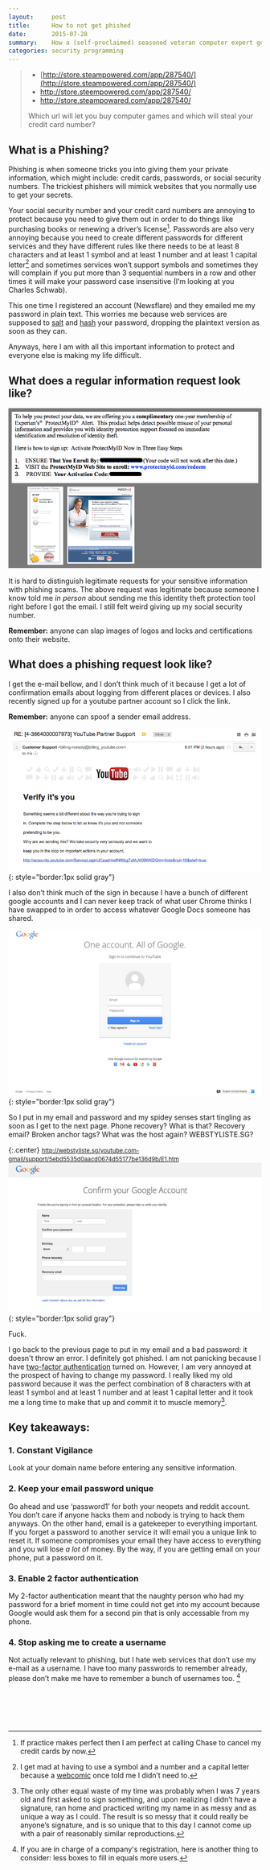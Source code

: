 ```yaml
---
layout:     post
title:      How to not get phished
date:       2015-07-28
summary:    How a (self-proclaimed) seasoned veteran computer expert got phished.
categories: security programming
---
```


>* [http://store.steampowered.com/app/287540/](http://store.steampowered.com/app/287540/)
>* <span class="blue">http://store.steempowered.com/app/287540/</span>
>* <span class="blue">http://store.steampowared.com/app/287540/</span>
>
>Which url will let you buy computer games and which will steal your credit card number?

## What is a Phishing?
Phishing is when someone tricks you into giving them your private information, which might include: credit cards, passwords, or social security numbers. The trickiest phishers will mimick websites that you normally use to get your secrets.

Your social security number and your credit card numbers are annoying to protect because you need to give them out in order to do things like purchasing books or renewing a driver’s license[^credit].
Passwords are also very annoying because you need to create different passwords for different services and they have different rules like there needs to be at least 8 characters and at least 1 symbol and at least 1 number and at least 1 capital letter[^webcomic] and sometimes services won’t support symbols and sometimes they will complain if you put more than 3 sequential numbers in a row and other times it will make your password case insensitive (I’m looking at you Charles Schwab).

This one time I registered an account (Newsflare) and they emailed me my password in plain text. This worries me because web services are supposed to [salt](https://en.wikipedia.org/wiki/Salt_(cryptography)) and [hash](https://en.wikipedia.org/wiki/Hash_function) your password, dropping the plaintext version as soon as they can.

Anyways, here I am with all this important information to protect and everyone else is making my life difficult.



## What does a regular information request look like?

![Protectmyid information request](/images/2015-07-28-how-to-not-get-phished/identity-theft-protection.png)

It is hard to distinguish legitimate requests for your sensitive information with phishing scams. The above request was legitimate because someone I know told me *in person* about sending me this identity theft protection tool right before I got the email. I still felt weird giving up my social security number.

__Remember:__ anyone can slap images of logos and locks and certifications onto their website.


## What does a phishing request look like?

I get the e-mail bellow, and I don’t think much of it because I get a lot of confirmation emails about logging from different places or devices. I also recently signed up for a youtube partner account so I click the link.

__Remember:__ anyone can spoof a sender email address.

![Phising email](/images/2015-07-28-how-to-not-get-phished/phish-1.png){: style="border:1px solid gray"}

I also don’t think much of the sign in because I have a bunch of different google accounts and I can never keep track of what user Chrome thinks I have swapped to in order to access whatever Google Docs someone has shared.


![Phising site page 1](/images/2015-07-28-how-to-not-get-phished/phish-2.png){: style="border:1px solid gray"}

So I put in my email and password and my spidey senses start tingling as soon as I get to the next page. Phone recovery? What is that? Recovery email? Broken anchor tags? What was the host again? WEBSTYLISTE.SG?


{:.center}
<small>http://webstyliste.sg/youtube.com-gmail/support/5ebd5535d0aacd0674d55177be136d9b/E1.htm</small>
![Phising site page 2](/images/2015-07-28-how-to-not-get-phished/phish-3.png){: style="border:1px solid gray"}


<span class="red">Fuck.</span>

I go back to the previous page to put in my email and a bad password: it doesn't throw an error. I definitely got phished. I am not panicking because I have [two-factor authentication](https://en.wikipedia.org/wiki/Two-factor_authentication) turned on. However, I am very annoyed at the prospect of having to change my password. I really liked my old password because it was the perfect combination of 8 characters with at least 1 symbol and at least 1 number and at least 1 capital letter and it took me a long time to make that up and commit it to muscle memory[^makeup].



## Key takeaways:


### 1. Constant Vigilance

Look at your domain name before entering any sensitive information.

### 2. Keep your email password unique
Go ahead and use ‘password1’ for both your neopets and reddit account. You don’t care if anyone hacks them and nobody is trying to hack them anyways. On the other hand, email is a gatekeeper to everything important. If you forget a password to another service it will email you a unique link to reset it. If someone compromises your email they have access to everything and you will lose *a lot* of money. By the way, if you are getting email on your phone, put a password on it.

### 3. Enable 2 factor authentication

My 2-factor authentication meant that the naughty person who had my password for a brief moment in time could not get into my account because Google would ask them for a second pin that is only accessable from my phone.

### 4. Stop asking me to create a username

Not actually relevant to phishing, but I hate web services that don't use my e-mail as a username. I have too many passwords to remember already, please don’t make me have to remember a bunch of usernames too. [^username]


<br/><br/><br/><br/>

[^credit]: If practice makes perfect then I am perfect at calling Chase to cancel my credit cards by now.
[^webcomic]: I get mad at having to use a symbol and a number and a capital letter because a [webcomic](https://xkcd.com/936/) once told me I didn’t need to.
[^makeup]: The only other equal waste of my time was probably when I was 7 years old and first asked to sign something, and upon realizing I didn’t have a signature, ran home and practiced writing my name in as messy and as unique a way as I could. The result is so messy that it could really be anyone’s signature, and is so unique that to this day I cannot come up with a pair of reasonably similar reproductions.
[^username]: If you are in charge of a company's registration, here is another thing to consider: less boxes to fill in equals more users.